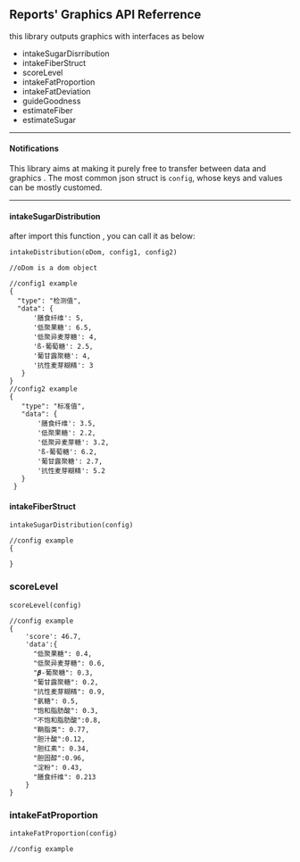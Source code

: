 ## Reports' Graphics API Referrence

this library outputs graphics with interfaces as below
* intakeSugarDisrribution
* intakeFiberStruct
* scoreLevel
* intakeFatProportion
* intakeFatDeviation
* guideGoodness
* estimateFiber
* estimateSugar

****

#### Notifications
This library aims at making it purely free to transfer between data and graphics . The most common json struct is `config`, whose keys and values can be mostly customed.
****

#### intakeSugarDistribution
after import this function , you can call it as below:
```
intakeDistribution(oDom, config1, config2)

//oDom is a dom object

//config1 example
{
  "type": "检测值",
  "data": {
      '膳食纤维': 5,
      '低聚果糖': 6.5,
      '低聚异麦芽糖': 4,
      'ß-葡萄糖': 2.5,
      '葡甘露聚糖': 4,
      '抗性麦芽糊精': 3
   }
}
//config2 example
{
   "type": "标准值",
   "data": {
       '膳食纤维': 3.5,
       '低聚果糖': 2.2,
       '低聚异麦芽糖': 3.2,
       'ß-葡萄糖': 6.2,
       '葡甘露聚糖': 2.7,
       '抗性麦芽糊精': 5.2
   }
 }

```


#### intakeFiberStruct
```
intakeSugarDistribution(config)

//config example
{

}
```


### scoreLevel
```
scoreLevel(config)

//config example
{
    'score': 46.7,
    'data':{
      "低聚果糖": 0.4,
      "低聚异麦芽糖": 0.6,
      "𝜷-葡聚糖": 0.3,
      "葡甘露聚糖": 0.2,
      "抗性麦芽糊精": 0.9,
      "氨糖": 0.5,
      "饱和脂肪酸": 0.3,
      "不饱和脂肪酸":0.8,
      "鞘脂类": 0.77,
      "胆汁酸":0.12,
      "胆红素": 0.34,
      "胆固醇":0.96,
      "淀粉": 0.43,
      "膳食纤维": 0.213
    }
}

```

### intakeFatProportion
```
intakeFatProportion(config)

//config example


```
